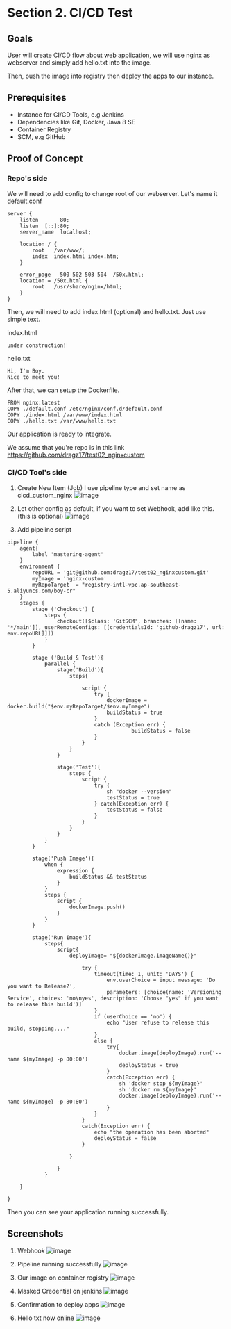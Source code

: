 # Section 2. CI/CD Test

## Goals

User will create CI/CD flow about web application, we will use nginx as webserver and simply add hello.txt into the image.

Then, push the image into registry then deploy the apps to our instance.

## Prerequisites
- Instance for CI/CD Tools, e.g Jenkins
- Dependencies like Git, Docker, Java 8 SE
- Container Registry
- SCM, e.g GitHub

## Proof of Concept
### Repo's side
We will need to add config to change root of our webserver. Let's name it default.conf
```
server {
    listen       80;
    listen  [::]:80;
    server_name  localhost;

    location / {
        root   /var/www/;
        index  index.html index.htm;
    }

    error_page   500 502 503 504  /50x.html;
    location = /50x.html {
        root   /usr/share/nginx/html;
    }
}
```

Then, we will need to add index.html (optional) and hello.txt. Just use simple text.  

index.html
```
under construction!
```
hello.txt
```
Hi, I'm Boy.
Nice to meet you!
```

After that, we can setup the Dockerfile.
```
FROM nginx:latest
COPY ./default.conf /etc/nginx/conf.d/default.conf
COPY ./index.html /var/www/index.html
COPY ./hello.txt /var/www/hello.txt
```

Our application is ready to integrate.

We assume that you're repo is in this link https://github.com/dragz17/test02_nginxcustom

### CI/CD Tool's side
1. Create New Item (Job)
I use pipeline type and set name as cicd_custom_nginx
![image](https://user-images.githubusercontent.com/20719811/129024867-dcbd21d2-dbd6-44da-9e14-c2a79fcd06f3.png)

2. Let other config as default, if you want to set Webhook, add like this. (this is optional)
![image](https://user-images.githubusercontent.com/20719811/129025102-65d2286c-5520-497b-b0c7-37e4ed985e02.png)

3. Add pipeline script
```
pipeline {
    agent{
        label 'mastering-agent'
    }
    environment {
        repoURL = 'git@github.com:dragz17/test02_nginxcustom.git'
        myImage = 'nginx-custom'
        myRepoTarget  = "registry-intl-vpc.ap-southeast-5.aliyuncs.com/boy-cr"
    }
    stages {
        stage ('Checkout') {
            steps {
                checkout([$class: 'GitSCM', branches: [[name: '*/main']], userRemoteConfigs: [[credentialsId: 'github-dragz17', url: env.repoURL]]])
            }
        }
        
        stage ('Build & Test'){
            parallel {
                stage('Build'){
                    steps{
                        
                        script {
                            try {
                                dockerImage = docker.build("$env.myRepoTarget/$env.myImage")
                                buildStatus = true
                            }
                            catch (Exception err) {
                                        buildStatus = false
                            }
                        }
                    }
                }
                
                stage('Test'){
                    steps {
                        script {
                            try {
                                sh "docker --version"
                                testStatus = true
                            } catch(Exception err) {
                                testStatus = false
                            }
                        }
                    }
                }
            }
        }
        
        stage('Push Image'){
            when {
                expression {
                    buildStatus && testStatus
                }
            }
            steps {
                script {
                    dockerImage.push()
                }
            }
        }
        
        stage('Run Image'){
            steps{
                script{
                    deployImage= "${dockerImage.imageName()}"
                    
                        try {
                            timeout(time: 1, unit: 'DAYS') {
                                env.userChoice = input message: 'Do you want to Release?',
                                parameters: [choice(name: 'Versioning Service', choices: 'no\nyes', description: 'Choose "yes" if you want to release this build')]
                            }
                            if (userChoice == 'no') {
                                echo "User refuse to release this build, stopping...."
                            } 
                            else {
                                try{
                                    docker.image(deployImage).run('--name ${myImage} -p 80:80') 
                                    deployStatus = true
                                }
                                catch(Exception err) {
                                    sh 'docker stop ${myImage}'
                                    sh 'docker rm ${myImage}'
                                    docker.image(deployImage).run('--name ${myImage} -p 80:80')
                                }
                            }
                        }
                        catch(Exception err) {
                            echo "the operation has been aborted"
                            deployStatus = false
                        }
                        
                    }
                    
                }
            }
        
    }
    
}
```

Then you can see your application running successfully.

## Screenshots
1. Webhook
![image](https://user-images.githubusercontent.com/20719811/129025522-eedab6cb-b4ac-49dc-adbb-aec90ce2902d.png)

2. Pipeline running successfully
![image](https://user-images.githubusercontent.com/20719811/129025573-66520669-6007-4362-b8e2-ba4b50097be9.png)

3. Our image on container registry
![image](https://user-images.githubusercontent.com/20719811/129025626-71bfeab3-de60-4dbc-afc0-51a59c4916b9.png)

4. Masked Credential on jenkins
![image](https://user-images.githubusercontent.com/20719811/129025695-71791a48-88c2-43c0-b136-3d392d84ddde.png)

5. Confirmation to deploy apps
![image](https://user-images.githubusercontent.com/20719811/129025766-b9253a88-d1cb-4cbb-9001-467031ba8b7b.png)

6. Hello txt now online
![image](https://user-images.githubusercontent.com/20719811/129025883-d04a26e2-c0a6-49b2-825d-85592d7f966c.png)

